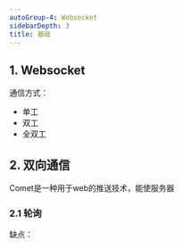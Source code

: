 ```yaml
---
autoGroup-4: Websocket
sidebarDepth: 3
title: 基础
---
```


## 1. Websocket

通信方式：
- 单工
- 双工
- 全双工

## 2. 双向通信

Comet是一种用于web的推送技术，能使服务器

### 2.1 轮询

缺点：

